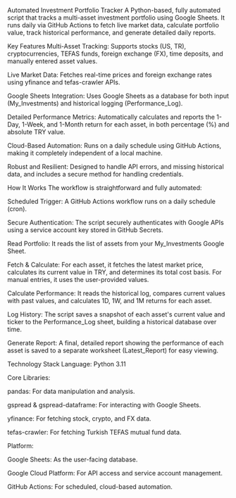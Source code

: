 Automated Investment Portfolio Tracker
A Python-based, fully automated script that tracks a multi-asset investment portfolio using Google Sheets. It runs daily via GitHub Actions to fetch live market data, calculate portfolio value, track historical performance, and generate detailed daily reports.

Key Features
Multi-Asset Tracking: Supports stocks (US, TR), cryptocurrencies, TEFAS funds, foreign exchange (FX), time deposits, and manually entered asset values.

Live Market Data: Fetches real-time prices and foreign exchange rates using yfinance and tefas-crawler APIs.

Google Sheets Integration: Uses Google Sheets as a database for both input (My_Investments) and historical logging (Performance_Log).

Detailed Performance Metrics: Automatically calculates and reports the 1-Day, 1-Week, and 1-Month return for each asset, in both percentage (%) and absolute TRY value.

Cloud-Based Automation: Runs on a daily schedule using GitHub Actions, making it completely independent of a local machine.

Robust and Resilient: Designed to handle API errors, and missing historical data, and includes a secure method for handling credentials.

How It Works
The workflow is straightforward and fully automated:

Scheduled Trigger: A GitHub Actions workflow runs on a daily schedule (cron).

Secure Authentication: The script securely authenticates with Google APIs using a service account key stored in GitHub Secrets.

Read Portfolio: It reads the list of assets from your My_Investments Google Sheet.

Fetch & Calculate: For each asset, it fetches the latest market price, calculates its current value in TRY, and determines its total cost basis. For manual entries, it uses the user-provided values.

Calculate Performance: It reads the historical log, compares current values with past values, and calculates 1D, 1W, and 1M returns for each asset.

Log History: The script saves a snapshot of each asset's current value and ticker to the Performance_Log sheet, building a historical database over time.

Generate Report: A final, detailed report showing the performance of each asset is saved to a separate worksheet (Latest_Report) for easy viewing.

Technology Stack
Language: Python 3.11

Core Libraries:

pandas: For data manipulation and analysis.

gspread & gspread-dataframe: For interacting with Google Sheets.

yfinance: For fetching stock, crypto, and FX data.

tefas-crawler: For fetching Turkish TEFAS mutual fund data.

Platform:

Google Sheets: As the user-facing database.

Google Cloud Platform: For API access and service account management.

GitHub Actions: For scheduled, cloud-based automation.
